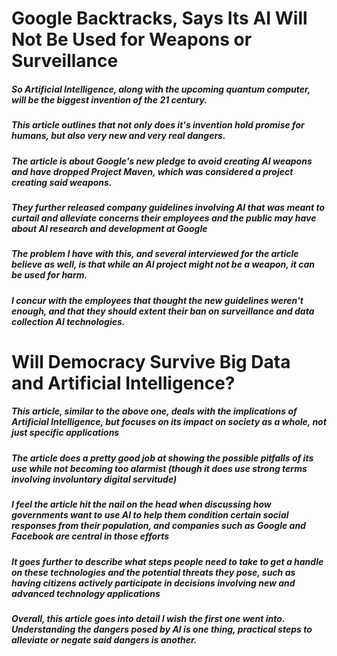 # Google Backtracks, Says Its AI Will Not Be Used for Weapons or Surveillance

##### So Artificial Intelligence, along with the upcoming quantum computer, will be the biggest invention of the 21 century. 
##### This article outlines that not only does it's invention hold promise for humans, but also very new and very real dangers.
##### The article is about Google's new pledge to avoid creating AI weapons and have dropped Project Maven, which was considered a project creating said weapons.
##### They further released company guidelines involving AI that was meant to curtail and alleviate concerns their employees and the public may have about AI research and development at Google
##### The problem I have with this, and several interviewed for the article believe as well, is that while an AI project might not be a weapon, it can be used for harm.
##### I concur with the employees that thought the new guidelines weren't enough, and that they should extent their ban on surveillance and data collection AI technologies.

# Will Democracy Survive Big Data and Artificial Intelligence?

##### This article, similar to the above one, deals with the implications of Artificial Intelligence, but focuses on its impact on society as a whole, not just specific applications
##### The article does a pretty good job at showing the possible pitfalls of its use while not becoming too alarmist (though it does use strong terms involving involuntary digital servitude)
##### I feel the article hit the nail on the head when discussing how governments want to use AI to help them condition certain social responses from their population, and companies such as Google and Facebook are central in those efforts
##### It goes further to describe what steps people need to take to get a handle on these technologies and the potential threats they pose, such as having citizens actively participate in decisions involving new and advanced technology applications
##### Overall, this article goes into detail I wish the first one went into. Understanding the dangers posed by AI is one thing, practical steps to alleviate or negate said dangers is another.
